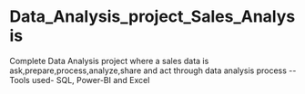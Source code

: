 # Data_Analysis_project_Sales_Analysis
Complete  Data Analysis project where a sales data is ask,prepare,process,analyze,share and act through data analysis process 
--Tools used- SQL, Power-BI and Excel
